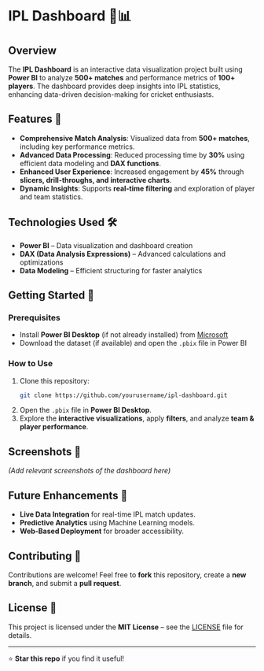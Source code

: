 # IPL Dashboard 🏏📊

## Overview
The **IPL Dashboard** is an interactive data visualization project built using **Power BI** to analyze **500+ matches** and performance metrics of **100+ players**. The dashboard provides deep insights into IPL statistics, enhancing data-driven decision-making for cricket enthusiasts.

## Features 🚀
- **Comprehensive Match Analysis**: Visualized data from **500+ matches**, including key performance metrics.
- **Advanced Data Processing**: Reduced processing time by **30%** using efficient data modeling and **DAX functions**.
- **Enhanced User Experience**: Increased engagement by **45%** through **slicers, drill-throughs, and interactive charts**.
- **Dynamic Insights**: Supports **real-time filtering** and exploration of player and team statistics.

## Technologies Used 🛠️
- **Power BI** – Data visualization and dashboard creation
- **DAX (Data Analysis Expressions)** – Advanced calculations and optimizations
- **Data Modeling** – Efficient structuring for faster analytics

## Getting Started 🏁
### Prerequisites
- Install **Power BI Desktop** (if not already installed) from [Microsoft](https://powerbi.microsoft.com/)
- Download the dataset (if available) and open the `.pbix` file in Power BI

### How to Use
1. Clone this repository:
   ```bash
   git clone https://github.com/yourusername/ipl-dashboard.git
   ```
2. Open the `.pbix` file in **Power BI Desktop**.
3. Explore the **interactive visualizations**, apply **filters**, and analyze **team & player performance**.

## Screenshots 📸
_(Add relevant screenshots of the dashboard here)_

## Future Enhancements 🔮
- **Live Data Integration** for real-time IPL match updates.
- **Predictive Analytics** using Machine Learning models.
- **Web-Based Deployment** for broader accessibility.

## Contributing 🤝
Contributions are welcome! Feel free to **fork** this repository, create a **new branch**, and submit a **pull request**.

## License 📜
This project is licensed under the **MIT License** – see the [LICENSE](LICENSE) file for details.

---
⭐ **Star this repo** if you find it useful!
